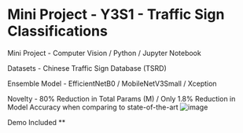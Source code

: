 # Mini Project - Y3S1 - Traffic Sign Classifications
Mini Project - Computer Vision / Python / Jupyter Notebook

Datasets - Chinese Traffic Sign Database (TSRD)

Ensemble Model - EfficientNetB0 / MobileNetV3Small / Xception

Novelty - 80% Reduction in Total Params (M) / Only 1.8% Reduction in Model Accuracy when comparing to state-of-the-art
![image](https://github.com/user-attachments/assets/d356cbfa-757c-42be-8b23-e2ff8b7308ca)

Demo Included **
